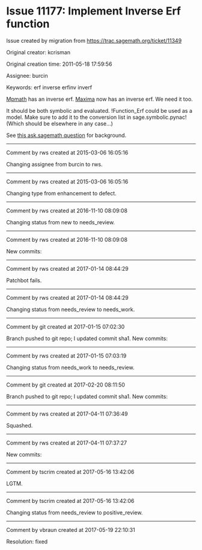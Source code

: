 # Issue 11177: Implement Inverse Erf function

Issue created by migration from https://trac.sagemath.org/ticket/11349

Original creator: kcrisman

Original creation time: 2011-05-18 17:59:56

Assignee: burcin

Keywords: erf inverse erfinv inverf

[Mpmath](http://mpmath.googlecode.com/svn/trunk/doc/build/functions/expintegrals.html#erfinv) has an inverse erf.  [Maxima](http://www.ma.utexas.edu/pipermail/maxima/2009/017196.html) now has an inverse erf.  We need it too.

It should be both symbolic and evaluated.  !Function_Erf could be used as a model.  Make sure to add it to the conversion list in sage.symbolic.pynac!  (Which should be elsewhere in any case...)

See [this ask.sagemath question](http://ask.sagemath.org/question/549/evaluating-inverse-erf) for background.


---

Comment by rws created at 2015-03-06 16:05:16

Changing assignee from burcin to rws.


---

Comment by rws created at 2015-03-06 16:05:16

Changing type from enhancement to defect.


---

Comment by rws created at 2016-11-10 08:09:08

Changing status from new to needs_review.


---

Comment by rws created at 2016-11-10 08:09:08

New commits:


---

Comment by rws created at 2017-01-14 08:44:29

Patchbot fails.


---

Comment by rws created at 2017-01-14 08:44:29

Changing status from needs_review to needs_work.


---

Comment by git created at 2017-01-15 07:02:30

Branch pushed to git repo; I updated commit sha1. New commits:


---

Comment by rws created at 2017-01-15 07:03:19

Changing status from needs_work to needs_review.


---

Comment by git created at 2017-02-20 08:11:50

Branch pushed to git repo; I updated commit sha1. New commits:


---

Comment by rws created at 2017-04-11 07:36:49

Squashed.


---

Comment by rws created at 2017-04-11 07:37:27

New commits:


---

Comment by tscrim created at 2017-05-16 13:42:06

LGTM.


---

Comment by tscrim created at 2017-05-16 13:42:06

Changing status from needs_review to positive_review.


---

Comment by vbraun created at 2017-05-19 22:10:31

Resolution: fixed

